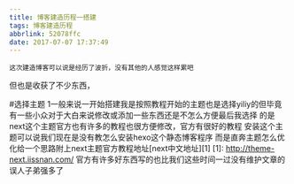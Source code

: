 ```yaml
---
title: 博客建造历程一搭建
tags: 博客建造历程
abbrlink: 52078ffc
date: 2017-07-07 17:37:49
---
```


    这次建造博客可以说是经历了波折，没有其他的人感觉这样累吧
但也是收获了不少东西，


#选择主题
1一般来说一开始搭建我是按照教程开始的主题也是选择yiliy的但毕竟
有一些小众对于大白来说修改或添加一些东西还是不怎么方便最后我选择
的是next这个主题官方也有许多的教程也很方便修改，官方有很好的教程
安装这个主题可以说我们现在是没有教怎么安装hexo这个静态博客程序
而是直奔主题怎么优化给一个思路附上next主题官方教程地址[next中文地址][1]
[1]: http://theme-next.iissnan.com/
官方有许多好东西写的也比我们这些时间一过没有维护文章的误人子弟强多了
